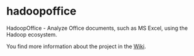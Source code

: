 # hadoopoffice
HadoopOffice - Analyze Office documents, such as MS Excel, using the Hadoop ecosystem.


You find more information about the project in the [Wiki](https://github.com/ZuInnoTe/hadoopoffice/wiki).
